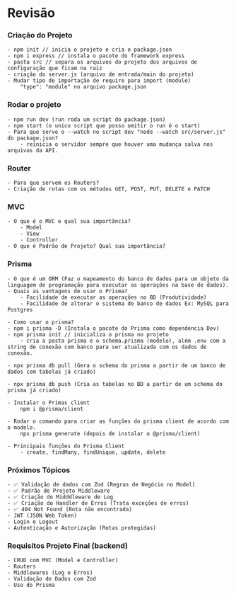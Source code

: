 # Revisão

### Criação do Projeto

    - npm init // inicia o projeto e cria o package.json
    - npm i express // instala o pacote do framework express 
    - pasta src // separa os arquivos do projeto dos arquivos de configuração que ficam na raiz
    - criação do server.js (arquivo de entrada/main do projeto)
    - Mudar tipo de importação de require para import (module)
        "type": "module" no arquivo package.json

### Rodar o projeto

    - npm run dev (run roda um script do package.json)
    - npm start (o unico script que posso omitir o run é o start)
    - Para que serve o --watch no script dev "node --watch src/server.js" do package.json?
        - reinicia o servidor sempre que houver uma mudança salva nos arquivos da API.  

### Router

    - Para que servem os Routers?
    - Criação de rotas com os métodos GET, POST, PUT, DELETE e PATCH

### MVC
    - O que é o MVC e qual sua importância?
        - Model
        - View
        - Controller
    - O que é Padrão de Projeto? Qual sua importância?

### Prisma

    - O que é um ORM (Faz o mapeamento do banco de dados para um objeto da linguagem de programação para executar as operações na base de dados).
    - Quais as vantagens de usar o Prisma?
        - Facilidade de executar as operações no BD (Produtividade)
        - Facilidade de alterar o sistema de banco de dados Ex: MySQL para Postgres

    - Como usar o prisma?
    - npm i prisma -D (Instala o pacote do Prisma como dependencia Dev)
    - npm prisma init // inicializa o prisma no projeto
        - cria a pasta prisma e o schema.prisma (modelo), além .env com a string de conexão com banco para ser atualizada com os dados de conexão.

    - npx prisma db pull (Gera o schema do prisma a partir de um banco de dados com tabelas já criado)

    - npx prisma db push (Cria as tabelas no BD a partir de um schema do prisma já criado)

    - Instalar o Primas client
        npm i @prisma/client
    
    - Rodar o comando para criar as funções do prisma client de acordo com o modelo.
        npx prisma generate (depois de instalar o @prisma/client)

    - Principais funções do Prisma Client
        - create, findMany, findUnique, update, delete

### Próximos Tópicos

    - ✅ Validação de dados com Zod (Regras de Negócio no Model) 
    - ✅ Padrão de Projeto Middleware
    - ✅ Criação do Midddleware de Log
    - ✅ Criação do Handler de Erros (Trata exceções de erros)
    - ✅ 404 Not Found (Rota não encontrada)
    - JWT (JSON Web Token)
    - Login e Logout
    - Autenticação e Autorização (Rotas protegidas)

### Requisitos Projeto Final (backend)
    - CRUD com MVC (Model e Controller)
    - Routers
    - Middlewares (Log e Erros)
    - Validação de Dados com Zod
    - Uso do Prisma
